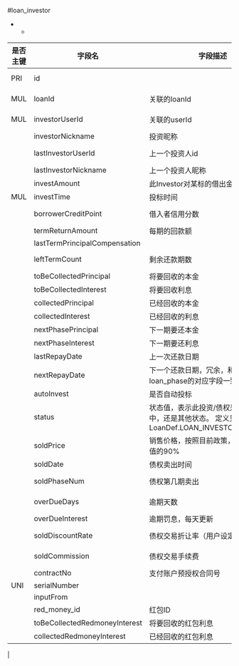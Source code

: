 #loan_investor
* -
 
|是否主键	|字段名	|字段描述	|数据类型	|可空	|缺省	|
| --------|-----|-----|-----|-----|-----|
|PRI|id||int(10) unsigned|NO||
|MUL|loanId|关联的loanId|int(10) unsigned|NO||
|MUL|investorUserId|关联的userId|int(10) unsigned|NO||
||investorNickname|投资昵称|varchar(64)|NO||
||lastInvestorUserId|上一个投资人id|int(10) unsigned|NO||
||lastInvestorNickname|上一个投资人昵称|varchar(64)|NO||
||investAmount|此Investor对某标的借出金额|decimal(14,2)|NO||
|MUL|investTime|投标时间|datetime|NO||
||borrowerCreditPoint|借入者信用分数|smallint(5) unsigned|NO||
||termReturnAmount|每期的回款额|decimal(14,2)|NO||
||lastTermPrincipalCompensation||decimal(14,2)|NO||
||leftTermCount|剩余还款期数|smallint(5) unsigned|NO||
||toBeCollectedPrincipal|将要回收的本金|decimal(14,2)|NO||
||toBeCollectedInterest|将要回收利息|decimal(14,2)|NO||
||collectedPrincipal|已经回收的本金|decimal(14,2)|NO||
||collectedInterest|已经回收的利息|decimal(14,2)|NO||
||nextPhasePrincipal|下一期要还本金|decimal(14,2)|NO||
||nextPhaseInterest|下一期要还利息|decimal(14,2)|NO||
||lastRepayDate|上一次还款日期|datetime|YES||
||nextRepayDate|下一个还款日期，冗余，和关联的loan_phase的对应字段一致|datetime|NO||
||autoInvest|是否自动投标|tinyint(1)|NO|0|
||status|状态值，表示此投资/债权是正常，出售中，还是其他状态。 定义见LoanDef.LOAN_INVESTOR_STATUS_*|smallint(5) unsigned|NO||
||soldPrice|销售价格，按照目前政策，是此债权价值的90%|decimal(14,2)|YES||
||soldDate|债权卖出时间|datetime|YES||
||soldPhaseNum|债权第几期卖出|smallint(5) unsigned|YES||
||overDueDays|逾期天数|smallint(5) unsigned|YES||
||overDueInterest|逾期罚息，每天更新|decimal(10,2)|YES||
||soldDiscountRate|债权交易折让率（用户设定）|decimal(5,4) unsigned|YES||
||soldCommission|债权交易手续费|decimal(10,2) unsigned|YES||
||contractNo|支付账户预授权合同号|varchar(50)|YES||
|UNI|serialNumber||varchar(80)|YES||
||inputFrom||int(5)|YES||
||red_money_id|红包ID|varchar(255)|YES||
||toBeCollectedRedmoneyInterest|将要回收的红包利息|decimal(14,2)|YES|0.00|
||collectedRedmoneyInterest|已经回收的红包利息|decimal(14,2)|YES|0.00|
|
